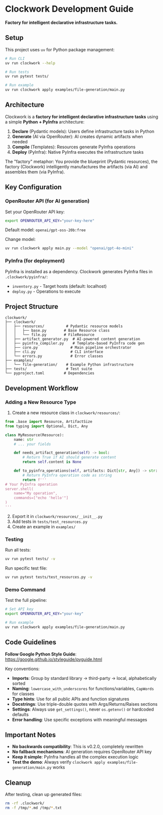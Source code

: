 # Clockwork Development Guide

**Factory for intelligent declarative infrastructure tasks.**

## Setup

This project uses `uv` for Python package management:

```bash
# Run CLI
uv run clockwork --help

# Run tests
uv run pytest tests/

# Run example
uv run clockwork apply examples/file-generation/main.py
```

## Architecture

Clockwork is a **factory for intelligent declarative infrastructure tasks** using a simple **Python + PyInfra** architecture:

1. **Declare** (Pydantic models): Users define infrastructure tasks in Python
2. **Generate** (AI via OpenRouter): AI creates dynamic artifacts when needed
3. **Compile** (Templates): Resources generate PyInfra operations
4. **Deploy** (PyInfra): Native PyInfra executes the infrastructure tasks

The "factory" metaphor: You provide the blueprint (Pydantic resources), the factory (Clockwork) intelligently manufactures the artifacts (via AI) and assembles them (via PyInfra).

## Key Configuration

### OpenRouter API (for AI generation)

Set your OpenRouter API key:

```bash
export OPENROUTER_API_KEY="your-key-here"
```

Default model: `openai/gpt-oss-20b:free`

Change model:
```bash
uv run clockwork apply main.py --model "openai/gpt-4o-mini"
```

### PyInfra (for deployment)

PyInfra is installed as a dependency. Clockwork generates PyInfra files in `.clockwork/pyinfra/`:
- `inventory.py` - Target hosts (default: localhost)
- `deploy.py` - Operations to execute

## Project Structure

```
clockwork/
├── clockwork/
│   ├── resources/          # Pydantic resource models
│   │   ├── base.py        # Base Resource class
│   │   └── file.py        # FileResource
│   ├── artifact_generator.py  # AI-powered content generation
│   ├── pyinfra_compiler.py    # Template-based PyInfra code gen
│   ├── core.py               # Main pipeline orchestrator
│   ├── cli.py                # CLI interface
│   └── errors.py             # Error classes
├── examples/
│   └── file-generation/    # Example Python infrastructure
├── tests/                  # Test suite
└── pyproject.toml         # Dependencies
```

## Development Workflow

### Adding a New Resource Type

1. Create a new resource class in `clockwork/resources/`:

```python
from .base import Resource, ArtifactSize
from typing import Optional, Dict, Any

class MyResource(Resource):
    name: str
    # ... your fields

    def needs_artifact_generation(self) -> bool:
        # Return True if AI should generate content
        return self.content is None

    def to_pyinfra_operations(self, artifacts: Dict[str, Any]) -> str:
        # Return PyInfra operation code as string
        return f'''
# Your PyInfra operation
server.shell(
    name="My operation",
    commands=["echo 'hello'"]
)
'''
```

2. Export it in `clockwork/resources/__init__.py`
3. Add tests in `tests/test_resources.py`
4. Create an example in `examples/`

### Testing

Run all tests:
```bash
uv run pytest tests/ -v
```

Run specific test file:
```bash
uv run pytest tests/test_resources.py -v
```

### Demo Command

Test the full pipeline:
```bash
# Set API key
export OPENROUTER_API_KEY="your-key"

# Run example
uv run clockwork apply examples/file-generation/main.py
```

## Code Guidelines

**Follow Google Python Style Guide**: https://google.github.io/styleguide/pyguide.html

Key conventions:
- **Imports**: Group by standard library → third-party → local, alphabetically sorted
- **Naming**: `lowercase_with_underscores` for functions/variables, `CapWords` for classes
- **Type hints**: Use for all public APIs and function signatures
- **Docstrings**: Use triple-double quotes with Args/Returns/Raises sections
- **Settings**: Always use `get_settings()`, never `os.getenv()` or hardcoded defaults
- **Error handling**: Use specific exceptions with meaningful messages

## Important Notes

- **No backwards compatibility**: This is v0.2.0, completely rewritten
- **No fallback mechanisms**: AI generation requires OpenRouter API key
- **Keep it simple**: PyInfra handles all the complex execution logic
- **Test the demo**: Always verify `clockwork apply examples/file-generation/main.py` works

## Cleanup

After testing, clean up generated files:
```bash
rm -rf .clockwork/
rm -f /tmp/*.md /tmp/*.txt
```
